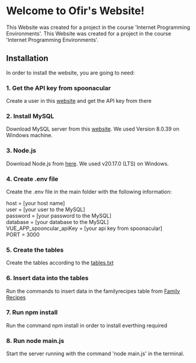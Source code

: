 # Welcome to  Ofir's Website!



This Website was created for a project in the course 'Internet Programming Environments'.
This Website was created for a project in the course 'Internet Programming Environments'.



## Installation
In order to install the website, you are going to need:

### 1. Get the API key from spoonacular
Create a user in this [website](spoonacular.com) and get the API key from there

### 2. Install MySQL
Download MySQL server from this [website](https://dev.mysql.com/downloads/installer/). We used Version 8.0.39 on Windows machine.

### 3. Node.js
Download Node.js from [here](https://nodejs.org/en/download/prebuilt-installer). We used v20.17.0 (LTS) on Windows.

### 4. Create .env file 
Create the .env file in the main folder with the following information:

host = [your host name]</br>
user = [your user to the MySQL]</br>
password = [your password to the MySQL]</br>
database = [your database to the MySQL]</br>
VUE_APP_spooncular_apiKey = [your api key from spoonacular]</br>
PORT = 3000

### 5. Create the tables
Create the tables according to the [tables.txt](./txt_and_img_files/tables.txt)

### 6. Insert data into the tables
Run the commands to insert data in the familyrecipes table from [Family Recipes](./txt_and_img_files/Family%20Recipes.txt)

### 7. Run npm install
Run the command npm install in order to install everthing required

### 8. Run node main.js
Start the server running with the command 'node main.js' in the terminal.
